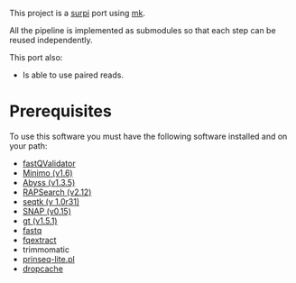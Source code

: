 This project is a [surpi](http://chiulab.ucsf.edu/surpi/
"Sequence-based Ultra-Rapid Pathogen Identification")
port using [mk](http://www.cs.tufts.edu/~nr/cs257/archive/andrew-hume/mk.pdf
"A succesor to make.").

All the pipeline is implemented as submodules so that each step can be reused independently.

This port also:

- Is able to use paired reads.

# Prerequisites

To use this software you must have the following software installed and on your path:

- [fastQValidator](http://genome.sph.umich.edu/wiki/FastQValidator )
- [Minimo (v1.6)](http://sourceforge.net/projects/amos/files/amos/3.1.0/ )
- [Abyss (v1.3.5)](http://www.bcgsc.ca/platform/bioinfo/software/abyss )
- [RAPSearch (v2.12)](http://omics.informatics.indiana.edu/mg/RAPSearch2/ )
- [seqtk (v 1.0r31)](https://github.com/lh3/seqtk )
- [SNAP (v0.15)](http://snap.cs.berkeley.edu )
- [gt (v1.5.1)](http://genometools.org/index.html )
- [fastq](https://github.com/brentp/bio-playground/tree/master/reads-utils )
- [fqextract](https://gist.github.com/drio/1168330 )
- trimmomatic
- [prinseq-lite.pl](http://prinseq.sourceforge.net)
- [dropcache](http://stackoverflow.com/questions/13646925/allowing-a-non-root-user-to-drop-cache )
